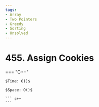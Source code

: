 ```yaml
---
tags:
- Array
- Two Pointers
- Greedy
- Sorting
- Unsolved
---
```



# 455. Assign Cookies

=== "C++"

    $Time: O()$

    $Space: O()$

    ``` c++
    ```